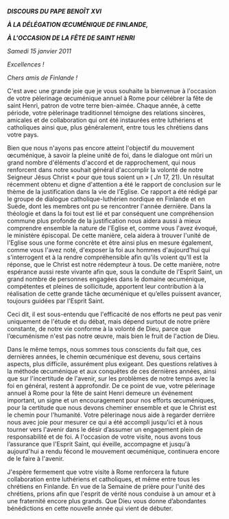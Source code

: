 ***DISCOURS DU PAPE BENOÎT XVI***

***À LA DÉLÉGATION ŒCUMÉNIQUE DE FINLANDE,***

***À L'OCCASION DE LA FÊTE DE SAINT HENRI***

*Samedi 15 janvier 2011*

*Excellences !*

*Chers amis de Finlande !*

C'est avec une grande joie que je vous souhaite la bienvenue à l'occasion de votre pèlerinage œcuménique annuel à Rome pour célébrer la fête de saint Henri, patron de votre terre bien-aimée. Chaque année, à cette période, votre pèlerinage traditionnel témoigne des relations sincères, amicales et de collaboration qui ont été instaurées entre luthériens et catholiques ainsi que, plus généralement, entre tous les chrétiens dans votre pays.

Bien que nous n'ayons pas encore atteint l'objectif du mouvement œcuménique, à savoir la pleine unité de foi, dans le dialogue ont mûri un grand nombre d'éléments d'accord et de rapprochement, qui nous renforcent dans notre souhait général d'accomplir la volonté de notre Seigneur Jésus Christ « pour que tous soient un » ( *Jn* 17, 21). Un résultat récemment obtenu et digne d'attention a été le rapport de conclusion sur le thème de la justification dans la vie de l'Eglise. Ce rapport a été rédigé par le groupe de dialogue catholique-luthérien nordique en Finlande et en Suède, dont les membres ont pu se rencontrer l'année dernière. Dans la théologie et dans la foi tout est lié et par conséquent une compréhension commune plus profonde de la justification nous aidera aussi à mieux comprendre ensemble la nature de l'Eglise et, comme vous l'avez évoqué, le ministère épiscopal. De cette manière, cela aidera à trouver l'unité de l'Eglise sous une forme concrète et être ainsi plus en mesure également, comme vous l'avez noté, d'exposer la foi aux hommes d'aujourd'hui qui s'interrogent et à la rendre compréhensible afin qu'ils voient qu'Il est la réponse, que le Christ est notre rédempteur à tous. De cette manière, notre espérance aussi reste vivante afin que, sous la conduite de l'Esprit Saint, un grand nombre de personnes engagées dans le domaine œcuménique, compétentes et pleines de sollicitude, apportent leur contribution à la réalisation de cette grande tâche œcuménique et qu’elles puissent avancer, toujours guidées par l'Esprit Saint.

Ceci dit, il est sous-entendu que l'efficacité de nos efforts ne peut pas venir uniquement de l'étude et du débat, mais dépend surtout de notre prière constante, de notre vie conforme à la volonté de Dieu, parce que l’œcuménisme n'est pas notre œuvre, mais bien le fruit de l'action de Dieu.

Dans le même temps, nous sommes tous conscients du fait que, ces dernières années, le chemin œcuménique est devenu, sous certains aspects, plus difficile, assurément plus exigeant. Des questions relatives à la méthode œcuménique et aux conquêtes de ces dernières années, ainsi que sur l'incertitude de l'avenir, sur les problèmes de notre temps avec la foi en général, restent à approfondir. De ce point de vue, votre pèlerinage annuel à Rome pour la fête de saint Henri demeure un événement important, un signe et un encouragement pour nos efforts œcuméniques, pour la certitude que nous devons cheminer ensemble et que le Christ est le chemin pour l'humanité. Votre pèlerinage nous aide à regarder derrière nous avec joie pour mesurer ce qui a été accompli jusqu'ici et à nous tourner vers l'avenir dans le désir d’assumer un engagement plein de responsabilité et de foi. A l'occasion de votre visite, nous avons tous l’assurance que l'Esprit Saint, qui éveille, accompagne et jusqu'à aujourd'hui a rendu fécond le mouvement œcuménique, continuera encore de le faire à l'avenir.

J'espère fermement que votre visite à Rome renforcera la future collaboration entre luthériens et catholiques, et même entre tous les chrétiens en Finlande. En vue de la Semaine de prière pour l'unité des chrétiens, prions afin que l'esprit de vérité nous conduise à un amour et à une fraternité encore plus grands. Que Dieu vous donne d’abondantes bénédictions en cette nouvelle année qui vient de débuter.